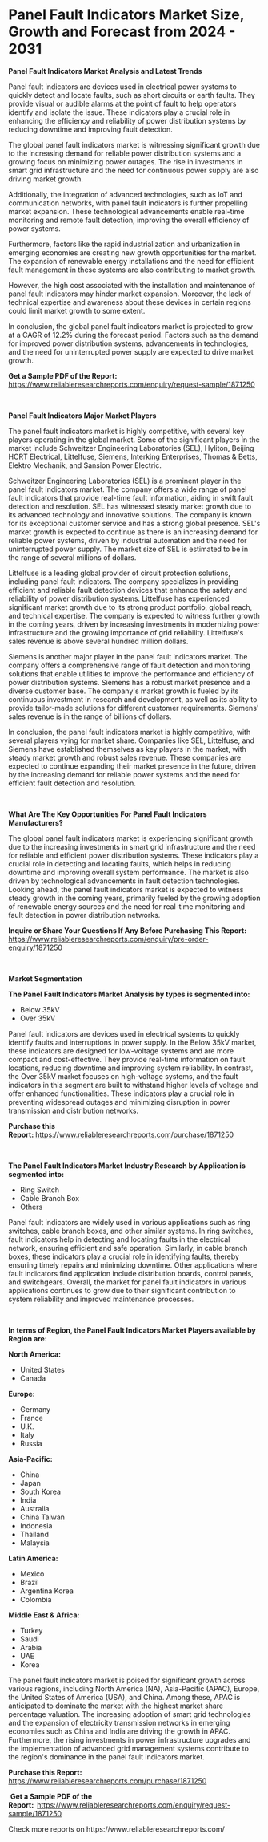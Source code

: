 <p><h1>Panel Fault Indicators Market Size, Growth and Forecast from 2024 - 2031</h1></p><p><strong>Panel Fault Indicators Market Analysis and Latest Trends</strong></p>
<p><p>Panel fault indicators are devices used in electrical power systems to quickly detect and locate faults, such as short circuits or earth faults. They provide visual or audible alarms at the point of fault to help operators identify and isolate the issue. These indicators play a crucial role in enhancing the efficiency and reliability of power distribution systems by reducing downtime and improving fault detection.</p><p>The global panel fault indicators market is witnessing significant growth due to the increasing demand for reliable power distribution systems and a growing focus on minimizing power outages. The rise in investments in smart grid infrastructure and the need for continuous power supply are also driving market growth.</p><p>Additionally, the integration of advanced technologies, such as IoT and communication networks, with panel fault indicators is further propelling market expansion. These technological advancements enable real-time monitoring and remote fault detection, improving the overall efficiency of power systems.</p><p>Furthermore, factors like the rapid industrialization and urbanization in emerging economies are creating new growth opportunities for the market. The expansion of renewable energy installations and the need for efficient fault management in these systems are also contributing to market growth.</p><p>However, the high cost associated with the installation and maintenance of panel fault indicators may hinder market expansion. Moreover, the lack of technical expertise and awareness about these devices in certain regions could limit market growth to some extent.</p><p>In conclusion, the global panel fault indicators market is projected to grow at a CAGR of 12.2% during the forecast period. Factors such as the demand for improved power distribution systems, advancements in technologies, and the need for uninterrupted power supply are expected to drive market growth.</p></p>
<p><strong>Get a Sample PDF of the Report:&nbsp;</strong> <a href="https://www.reliableresearchreports.com/enquiry/request-sample/1871250">https://www.reliableresearchreports.com/enquiry/request-sample/1871250</a></p>
<p>&nbsp;</p>
<p><strong>Panel Fault Indicators Major Market Players</strong></p>
<p><p>The panel fault indicators market is highly competitive, with several key players operating in the global market. Some of the significant players in the market include Schweitzer Engineering Laboratories (SEL), Hyliton, Beijing HCRT Electrical, Littelfuse, Siemens, Interking Enterprises, Thomas & Betts, Elektro Mechanik, and Sansion Power Electric.</p><p>Schweitzer Engineering Laboratories (SEL) is a prominent player in the panel fault indicators market. The company offers a wide range of panel fault indicators that provide real-time fault information, aiding in swift fault detection and resolution. SEL has witnessed steady market growth due to its advanced technology and innovative solutions. The company is known for its exceptional customer service and has a strong global presence. SEL's market growth is expected to continue as there is an increasing demand for reliable power systems, driven by industrial automation and the need for uninterrupted power supply. The market size of SEL is estimated to be in the range of several millions of dollars.</p><p>Littelfuse is a leading global provider of circuit protection solutions, including panel fault indicators. The company specializes in providing efficient and reliable fault detection devices that enhance the safety and reliability of power distribution systems. Littelfuse has experienced significant market growth due to its strong product portfolio, global reach, and technical expertise. The company is expected to witness further growth in the coming years, driven by increasing investments in modernizing power infrastructure and the growing importance of grid reliability. Littelfuse's sales revenue is above several hundred million dollars.</p><p>Siemens is another major player in the panel fault indicators market. The company offers a comprehensive range of fault detection and monitoring solutions that enable utilities to improve the performance and efficiency of power distribution systems. Siemens has a robust market presence and a diverse customer base. The company's market growth is fueled by its continuous investment in research and development, as well as its ability to provide tailor-made solutions for different customer requirements. Siemens' sales revenue is in the range of billions of dollars.</p><p>In conclusion, the panel fault indicators market is highly competitive, with several players vying for market share. Companies like SEL, Littelfuse, and Siemens have established themselves as key players in the market, with steady market growth and robust sales revenue. These companies are expected to continue expanding their market presence in the future, driven by the increasing demand for reliable power systems and the need for efficient fault detection and resolution.</p></p>
<p>&nbsp;</p>
<p><strong>What Are The Key Opportunities For Panel Fault Indicators Manufacturers?</strong></p>
<p><p>The global panel fault indicators market is experiencing significant growth due to the increasing investments in smart grid infrastructure and the need for reliable and efficient power distribution systems. These indicators play a crucial role in detecting and locating faults, which helps in reducing downtime and improving overall system performance. The market is also driven by technological advancements in fault detection technologies. Looking ahead, the panel fault indicators market is expected to witness steady growth in the coming years, primarily fueled by the growing adoption of renewable energy sources and the need for real-time monitoring and fault detection in power distribution networks.</p></p>
<p><strong>Inquire or Share Your Questions If Any Before Purchasing This Report:</strong> <a href="https://www.reliableresearchreports.com/enquiry/pre-order-enquiry/1871250">https://www.reliableresearchreports.com/enquiry/pre-order-enquiry/1871250</a></p>
<p>&nbsp;</p>
<p><strong>Market Segmentation</strong></p>
<p><strong>The Panel Fault Indicators Market Analysis by types is segmented into:</strong></p>
<p><ul><li>Below 35kV</li><li>Over 35kV</li></ul></p>
<p><p>Panel fault indicators are devices used in electrical systems to quickly identify faults and interruptions in power supply. In the Below 35kV market, these indicators are designed for low-voltage systems and are more compact and cost-effective. They provide real-time information on fault locations, reducing downtime and improving system reliability. In contrast, the Over 35kV market focuses on high-voltage systems, and the fault indicators in this segment are built to withstand higher levels of voltage and offer enhanced functionalities. These indicators play a crucial role in preventing widespread outages and minimizing disruption in power transmission and distribution networks.</p></p>
<p><strong>Purchase this Report:&nbsp;</strong><a href="https://www.reliableresearchreports.com/purchase/1871250">https://www.reliableresearchreports.com/purchase/1871250</a></p>
<p>&nbsp;</p>
<p><strong>The Panel Fault Indicators Market Industry Research by Application is segmented into:</strong></p>
<p><ul><li>Ring Switch</li><li>Cable Branch Box</li><li>Others</li></ul></p>
<p><p>Panel fault indicators are widely used in various applications such as ring switches, cable branch boxes, and other similar systems. In ring switches, fault indicators help in detecting and locating faults in the electrical network, ensuring efficient and safe operation. Similarly, in cable branch boxes, these indicators play a crucial role in identifying faults, thereby ensuring timely repairs and minimizing downtime. Other applications where fault indicators find application include distribution boards, control panels, and switchgears. Overall, the market for panel fault indicators in various applications continues to grow due to their significant contribution to system reliability and improved maintenance processes.</p></p>
<p>&nbsp;</p>
<p><strong>In terms of Region, the Panel Fault Indicators Market Players available by Region are:</strong></p>
<p>
    <p> <strong> North America: </strong>
        <ul>
            <li>United States</li>
            <li>Canada</li>
        </ul>
        </p> 
    <p> <strong> Europe: </strong>
        <ul>
            <li>Germany</li>
            <li>France</li>
            <li>U.K.</li>
            <li>Italy</li>
            <li>Russia</li>
        </ul>
        </p> 
    <p> <strong> Asia-Pacific: </strong>
        <ul>
            <li>China</li>
            <li>Japan</li>
            <li>South Korea</li>
            <li>India</li>
            <li>Australia</li>
            <li>China Taiwan</li>
            <li>Indonesia</li>
            <li>Thailand</li>
            <li>Malaysia</li>
        </ul>
        </p> 
    <p> <strong> Latin America: </strong>
        <ul>
            <li>Mexico</li>
            <li>Brazil</li>
            <li>Argentina Korea</li>
            <li>Colombia</li>
        </ul>
        </p> 
    <p> <strong> Middle East & Africa: </strong>
        <ul>
            <li>Turkey</li>
            <li>Saudi</li>
            <li>Arabia</li>
            <li>UAE</li>
            <li>Korea</li>
        </ul>
    </p>
    </p>
<p><p>The panel fault indicators market is poised for significant growth across various regions, including North America (NA), Asia-Pacific (APAC), Europe, the United States of America (USA), and China. Among these, APAC is anticipated to dominate the market with the highest market share percentage valuation. The increasing adoption of smart grid technologies and the expansion of electricity transmission networks in emerging economies such as China and India are driving the growth in APAC. Furthermore, the rising investments in power infrastructure upgrades and the implementation of advanced grid management systems contribute to the region's dominance in the panel fault indicators market.</p></p>
<p><strong>Purchase this Report: </strong><a href="https://www.reliableresearchreports.com/purchase/1871250">https://www.reliableresearchreports.com/purchase/1871250</a></p>
<p>&nbsp;<strong>Get a Sample PDF of the Report:&nbsp;&nbsp;</strong><a href="https://www.reliableresearchreports.com/enquiry/request-sample/1871250">https://www.reliableresearchreports.com/enquiry/request-sample/1871250</a></p>
<p><strong></strong></p>
<p>Check more reports on https://www.reliableresearchreports.com/</p>
